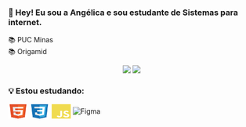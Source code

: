 ### 👋 Hey! Eu sou a Angélica e sou estudante de Sistemas para internet.

📚 PUC Minas <br>
📚 Origamid 

<div align="center">
    <img width="42%" src="https://github-readme-stats.vercel.app/api?username=angelicasa&show_icons=true&theme=cobalt&include_all_commits=true&count_private=true"/>
  <img width="50%" src="https://github-readme-stats.vercel.app/api/top-langs/?username=angelicasa&layout=compact&langs_count=7&theme=cobalt"/>
</div>
  
### 💡 Estou estudando: 
<div style="display: inline_block">
 <img align="center" alt="HTML5" height="30" width="40" src="https://raw.githubusercontent.com/devicons/devicon/master/icons/html5/html5-original.svg">
   <img align="center" alt="CSS3" height="30" width="40" src="https://raw.githubusercontent.com/devicons/devicon/master/icons/css3/css3-original.svg">
     <img align="center" alt="Js" height="30" width="40" src="https://raw.githubusercontent.com/devicons/devicon/master/icons/javascript/javascript-plain.svg">
     <img align="center" alt="Figma" height="30" width="40" src="https://cdn.jsdelivr.net/gh/devicons/devicon/icons/figma/figma-original.svg">
</div>

